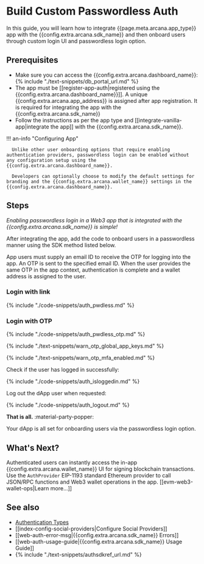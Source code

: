 # Build Custom Passwordless Auth

In this guide, you will learn how to integrate {{page.meta.arcana.app_type}} app with the {{config.extra.arcana.sdk_name}} and then onboard users through custom login UI and passwordless login option.

## Prerequisites

* Make sure you can access the {{config.extra.arcana.dashboard_name}}: {% include "./text-snippets/db_portal_url.md" %}
* The app must be [[register-app-auth|registered using the {{config.extra.arcana.dashboard_name}}]]. A unique {{config.extra.arcana.app_address}} is assigned after app registration. It is required for integrating the app with the {{config.extra.arcana.sdk_name}}
* Follow the instructions as per the app type and [[integrate-vanilla-app|integrate the app]] with the {{config.extra.arcana.sdk_name}}.

!!! an-info "Configuring App"

      Unlike other user onboarding options that require enabling authentication providers, passwordless login can be enabled without any configuration setup using the {{config.extra.arcana.dashboard_name}}.

      Developers can optionally choose to modify the default settings for branding and the {{config.extra.arcana.wallet_name}} settings in the {{config.extra.arcana.dashboard_name}}.

## Steps

*Enabling passwordless login in a Web3 app that is integrated with the {{config.extra.arcana.sdk_name}} is simple!*

After integrating the app, add the code to onboard users in a passwordless manner using the SDK method listed below. 

App users must supply an email ID to receive the OTP for logging into the app. An OTP is sent to the specified email ID. When the user provides the same OTP in the app context, authentication is complete and a wallet address is assigned to the user.

### Login with link

{% include "./code-snippets/auth_pwdless.md" %}

### Login with OTP

{% include "./code-snippets/auth_pwdless_otp.md" %}

{% include "./text-snippets/warn_otp_global_app_keys.md" %}

{% include "./text-snippets/warn_otp_mfa_enabled.md" %}

Check if the user has logged in successfully:

{% include "./code-snippets/auth_isloggedin.md" %}

Log out the dApp user when requested:
    
{% include "./code-snippets/auth_logout.md" %}

**That is all.**  :material-party-popper:

Your dApp is all set for onboarding users via the passwordless login option.

## What's Next?

Authenticated users can instantly access the in-app {{config.extra.arcana.wallet_name}} UI for signing blockchain transactions. Use the `AuthProvider` EIP-1193 standard Ethereum provider to call JSON/RPC functions and Web3 wallet operations in the app. [[evm-web3-wallet-ops|Learn more...]]

## See also

* [Authentication Types]({{page.meta.arcana.root_rel_path}}/concepts/authtype/index.md)
* [[index-config-social-providers|Configure Social Providers]]
* [[web-auth-error-msg|{{config.extra.arcana.sdk_name}} Errors]]
* [[web-auth-usage-guide|{{config.extra.arcana.sdk_name}} Usage Guide]]
* {% include "./text-snippets/authsdkref_url.md" %}

